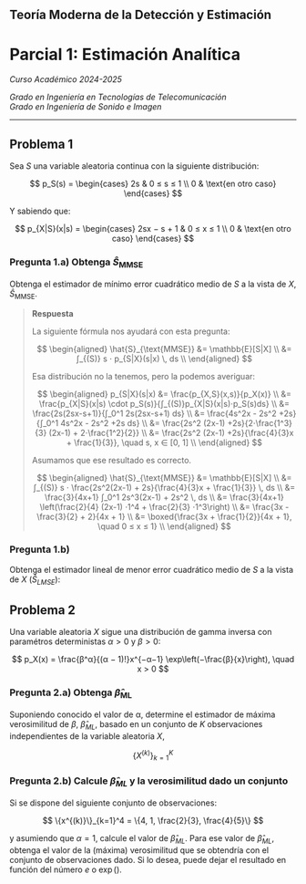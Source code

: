 ## Teoría Moderna de la Detección y Estimación

# Parcial 1: Estimación Analítica

*Curso Académico 2024-2025*  

*Grado en Ingeniería en Tecnologías de Telecomunicación*  
*Grado en Ingeniería de Sonido e Imagen*  

---

## Problema 1

Sea $S$ una variable aleatoria continua con la siguiente distribución:

$$
p_S(s) = \begin{cases}
    2s & 0 ≤ s ≤ 1 \\
    0 & \text{en otro caso}
\end{cases}
$$

Y sabiendo que:

$$
p_{X|S}(x|s) = \begin{cases}
    2sx − s + 1 & 0 ≤ x ≤ 1 \\
    0 & \text{en otro caso}
\end{cases}
$$

### Pregunta 1.a) Obtenga $\hat{S}_{\text{MMSE}}$
Obtenga el estimador de mínimo error cuadrático medio de $S$ a la vista de $X$,
$\hat{S}_{\text{MMSE}}$.

> **Respuesta**
>
> La siguiente fórmula nos ayudará con esta pregunta:
>
> $$
> \begin{aligned}
>     \hat{S}_{\text{MMSE}} &= \mathbb{E}[S|X] \\
>     &= ∫_{(S)} s ⋅ p_{S|X}(s|x) \, ds \\
> \end{aligned}
> $$
>
> Esa distribución no la tenemos, pero la podemos averiguar:
>
> $$
> \begin{aligned}
>     p_{S|X}(s|x) &= \frac{p_{X,S}(x,s)}{p_X(x)} \\
>     &= \frac{p_{X|S}(x|s) \cdot p_S(s)}{∫_{(S)}p_{X|S}(x|s)⋅p_S(s)ds} \\
>     &= \frac{2s(2sx-s+1)}{∫_0^1 2s(2sx-s+1) ds} \\
>     &= \frac{4s^2x - 2s^2 +2s}{∫_0^1 4s^2x - 2s^2 +2s ds} \\
>     &= \frac{2s^2 (2x-1) +2s}{2⋅\frac{1^3}{3} (2x-1) + 2⋅\frac{1^2}{2}} \\
>     &= \frac{2s^2 (2x-1) +2s}{\frac{4}{3}x + \frac{1}{3}}, \quad s, x ∈ [0, 1] \\
> \end{aligned}
> $$
>
> Asumamos que ese resultado es correcto.
>
> $$
> \begin{aligned}
>     \hat{S}_{\text{MMSE}} &= \mathbb{E}[S|X] \\
>     &= ∫_{(S)} s ⋅ \frac{2s^2(2x-1) + 2s}{\frac{4}{3}x + \frac{1}{3}} \, ds \\
>     &= \frac{3}{4x+1} ∫_0^1 2s^3(2x-1) + 2s^2 \, ds \\
>     &= \frac{3}{4x+1} \left(\frac{2}{4} (2x-1) ⋅1^4 + \frac{2}{3} ⋅1^3\right) \\
>     &= \frac{3x - \frac{3}{2} + 2}{4x + 1} \\
>     &= \boxed{\frac{3x + \frac{1}{2}}{4x + 1}, \quad 0 ≤ x ≤ 1} \\
> \end{aligned}
> $$

### Pregunta 1.b)
Obtenga el estimador lineal de menor error cuadrático medio de $S$ a la vista de
$X$ ($\hat{S}_{LMSE}$):

## Problema 2

Una variable aleatoria $X$ sigue una distribución de gamma inversa con
paramétros deterministas $α > 0$ y $β > 0$:

$$
p_X(x) = \frac{β^α}{(α − 1)!}x^{−α−1} \exp\left(−\frac{β}{x}\right), \quad x > 0
$$

### Pregunta 2.a) Obtenga $\hat{β}_{\text{ML}}$
Suponiendo conocido el valor de α, determine el estimador de máxima
verosimilitud de $β$, $\hat{β}_{ML}$, basado en un conjunto de $K$ observaciones
independientes de la variable aleatoria $X$,

$$
\{X^{(k)}\}_{k=1}^K
$$

### Pregunta 2.b) Calcule $\hat{β}_{ML}$ y la verosimilitud dado un conjunto

Si se dispone del siguiente conjunto de observaciones:

$$
\{x^{(k)}\}_{k=1}^4 = \{4, 1, \frac{2}{3}, \frac{4}{5}\}
$$

y asumiendo que $α = 1$, calcule el valor de $\hat{β}_{ML}$. Para ese valor de
$\hat{β}_{ML}$, obtenga el valor de la (máxima) verosimilitud que se obtendría
con el conjunto de observaciones dado. Si lo desea, puede dejar el resultado en
función del número $e$ o $\exp()$.
